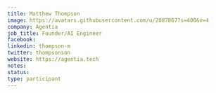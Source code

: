 ```yaml
---
title: Matthew Thompson
image: https://avatars.githubusercontent.com/u/2087867?s=400&v=4
company: Agentia
job_title: Founder/AI Engineer
facebook: 
linkedin: thompson-m
twitter: thompsonson
website: https://agentia.tech
notes: 
status: 
type: participant
---
```

